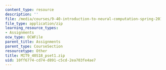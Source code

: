 ```yaml
---
content_type: resource
description: ''
file: /media/courses/9-40-introduction-to-neural-computation-spring-2018/10ff6774cd74d891c5cd2ea703fe4ae7_MIT9_40S18_pset1.zip
file_type: application/zip
learning_resource_types:
- Assignments
ocw_type: OCWFile
parent_title: Assignments
parent_type: CourseSection
resourcetype: Other
title: MIT9_40S18_pset1.zip
uid: 10ff6774-cd74-d891-c5cd-2ea703fe4ae7
---
```


